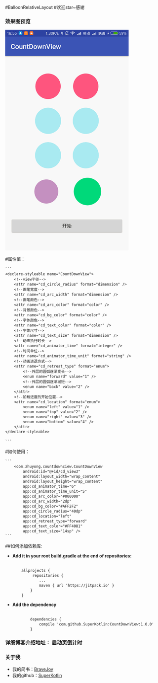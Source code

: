 #BalloonRelativeLayout
#欢迎star~感谢
### 效果图预览
![](/art/countdownview.gif)

#属性值：

	```
    <declare-styleable name="CountDownView">
        <!--view半径-->
        <attr name="cd_circle_radius" format="dimension" />
        <!--画笔宽度-->
        <attr name="cd_arc_width" format="dimension" />
        <!--画笔颜色-->
        <attr name="cd_arc_color" format="color" />
        <!--背景颜色-->
        <attr name="cd_bg_color" format="color" />
        <!--字体颜色-->
        <attr name="cd_text_color" format="color" />
        <!--字体尺寸-->
        <attr name="cd_text_size" format="dimension" />
        <!--动画执行时长-->
        <attr name="cd_animator_time" format="integer" />
        <!--时间单位-->
        <attr name="cd_animator_time_unit" format="string" />
        <!--动画进退方式-->
        <attr name="cd_retreat_type" format="enum">
            <!--外层的圆弧逐渐变长-->
            <enum name="forward" value="1" />
            <!--外层的圆弧逐渐减短-->
            <enum name="back" value="2" />
        </attr>
        <!--加载进度的开始位置-->
        <attr name="cd_location" format="enum">
            <enum name="left" value="1" />
            <enum name="top" value="2" />
            <enum name="right" value="3" />
            <enum name="bottom" value="4" />
        </attr>
    </declare-styleable>

	```

#如何使用：

	```
        <com.zhuyong.countdownciew.CountDownView
            android:id="@+id/cd_view3"
            android:layout_width="wrap_content"
            android:layout_height="wrap_content"
            app:cd_animator_time="6"
            app:cd_animator_time_unit="S"
            app:cd_arc_color="#000000"
            app:cd_arc_width="2dp"
            app:cd_bg_color="#AFF2F2"
            app:cd_circle_radius="40dp"
            app:cd_location="left"
            app:cd_retreat_type="forward"
            app:cd_text_color="#FF4081"
            app:cd_text_size="14sp" />
	```

##如何添加依赖库:

 - **Add it in your root build.gradle at the end of repositories:**

	```

	    allprojects {
		  	 repositories {
				...
				maven { url 'https://jitpack.io' }
			}
	    }

	```


 -  **Add the dependency**
	
	```

			dependencies {
	        	compile 'com.github.SuperKotlin:CountDownView:1.0.0'
			}

	```



### 详细博客介绍地址： [启动页倒计时](http://www.jianshu.com/p/619cc65d66a5)

### 关于我
 - 我的简书：[BraveJoy](http://www.jianshu.com/users/c96d2a9d160f/timeline)
 - 我的github：[SuperKotlin](https://github.com/SuperKotlin)